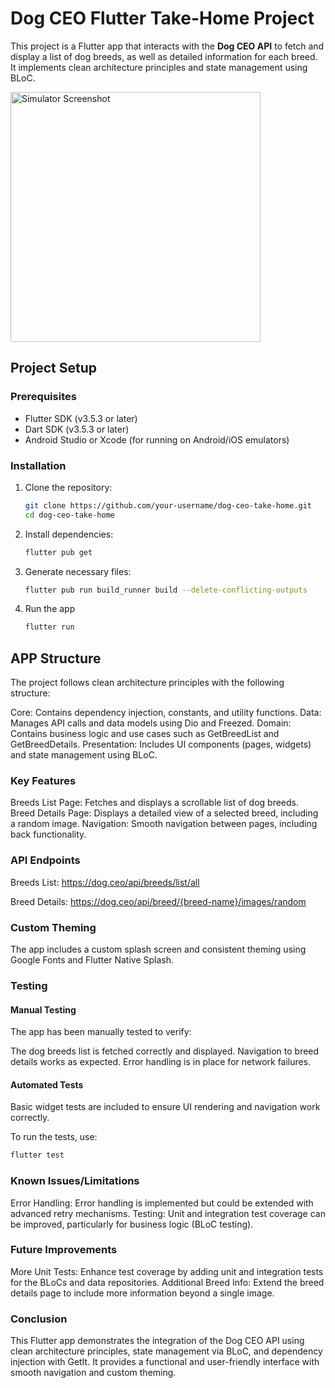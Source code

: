 # Dog CEO Flutter Take-Home Project

This project is a Flutter app that interacts with the **Dog CEO API** to fetch and display a list of dog breeds, as well as detailed information for each breed. It implements clean architecture principles and state management using BLoC.

<img src="https://github.com/user-attachments/assets/e152900b-2f44-422f-8ef5-171573c2e491" alt="Simulator Screenshot" width="400"/>


## Project Setup

### Prerequisites

- Flutter SDK (v3.5.3 or later)
- Dart SDK (v3.5.3 or later)
- Android Studio or Xcode (for running on Android/iOS emulators)

### Installation

1. Clone the repository:
   ```bash
   git clone https://github.com/your-username/dog-ceo-take-home.git
   cd dog-ceo-take-home
2. Install dependencies:
   ```bash
   flutter pub get

3. Generate necessary files:
   ```bash
   flutter pub run build_runner build --delete-conflicting-outputs
4. Run the app
   ```bash
   flutter run

## APP Structure

The project follows clean architecture principles with the following structure:

Core: Contains dependency injection, constants, and utility functions.
Data: Manages API calls and data models using Dio and Freezed.
Domain: Contains business logic and use cases such as GetBreedList and GetBreedDetails.
Presentation: Includes UI components (pages, widgets) and state management using BLoC.

### Key Features
Breeds List Page: Fetches and displays a scrollable list of dog breeds.
Breed Details Page: Displays a detailed view of a selected breed, including a random image.
Navigation: Smooth navigation between pages, including back functionality.

### API Endpoints
Breeds List:
https://dog.ceo/api/breeds/list/all

Breed Details:
https://dog.ceo/api/breed/{breed-name}/images/random

### Custom Theming
The app includes a custom splash screen and consistent theming using Google Fonts and Flutter Native Splash.

### Testing
#### Manual Testing
The app has been manually tested to verify:

The dog breeds list is fetched correctly and displayed.
Navigation to breed details works as expected.
Error handling is in place for network failures.

#### Automated Tests
Basic widget tests are included to ensure UI rendering and navigation work correctly.

To run the tests, use:
```bash 
flutter test
```

### Known Issues/Limitations
Error Handling: Error handling is implemented but could be extended with advanced retry mechanisms.
Testing: Unit and integration test coverage can be improved, particularly for business logic (BLoC testing).

### Future Improvements
More Unit Tests: Enhance test coverage by adding unit and integration tests for the BLoCs and data repositories.
Additional Breed Info: Extend the breed details page to include more information beyond a single image.

### Conclusion
This Flutter app demonstrates the integration of the Dog CEO API using clean architecture principles, state management via BLoC, and dependency injection with GetIt. It provides a functional and user-friendly interface with smooth navigation and custom theming.


